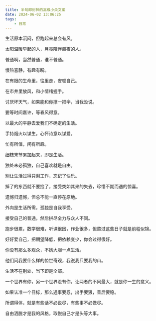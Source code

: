 ```yaml
---
title: 半句即封神的高级小众文案
date: 2024-06-02 13:06:25
tags:
    - 日常
---
```


生活原本沉闷，但跑起来总会有风。

太阳温暖早起的人，月亮陪伴熬夜的人。

普通啊，当然普通，谁不普通。

慢热喜静，有趣有盼。

在有限的生命里，往里走，安顿自己。

在市井里放风，和小情绪握手。

讨厌坏天气，如果能和你撑一把伞，当我没说。

要等时间嘉许，等春风得意。

以最大的平静去爱我们不确定的生活。

手持烟火以谋生，心怀诗意以谋爱。

忙有所值，闲有所趣。

细枝末节累加起来，即是生活。

独处未必孤独，自己喜欢就是自由。

别让生活过得只剩工作，忘记了快乐。

掉了的东西就不要捡了，接受突如其来的失去，珍惜不期而遇的惊喜。

遗憾归遗憾，但总不能一直停在原地。

外向是生活所需，孤独是自我享受。

接受自己的普通，然后拼尽全力与众人不同。

跑步很累，数学很难，听课很困，作业很多，但熬过这些日子就是前程似锦。

好好爱自己，把期望降低，把依赖变少，你会过得很好。

你没有那么多观众，不妨大胆一点生活。

他们问我要什么样的惊世奇观，我说我只要我的山。

生活不在别处，当下即是全部。

一个世界有你，另一个世界没有你，让两者的不同最大，就是你一生的意义。

如果认准一个目标，那么遇事要忍，出手要狠，善后要稳。

所谓得体，就是有些话不必说尽，有些事不必做尽。

自由洒脱才是我的风格，取悦自己才是头等大事。